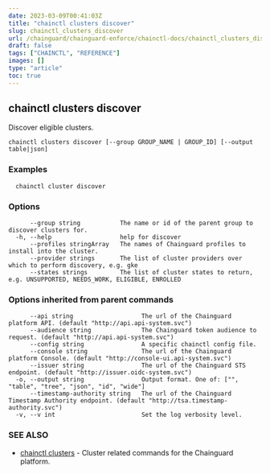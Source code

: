 ```yaml
---
date: 2023-03-09T00:41:03Z
title: "chainctl clusters discover"
slug: chainctl_clusters_discover
url: /chainguard/chainguard-enforce/chainctl-docs/chainctl_clusters_discover/
draft: false
tags: ["CHAINCTL", "REFERENCE"]
images: []
type: "article"
toc: true
---
```

## chainctl clusters discover

Discover eligible clusters.

```
chainctl clusters discover [--group GROUP_NAME | GROUP_ID] [--output table|json]
```

### Examples

```
  chainctl cluster discover
```

### Options

```
      --group string           The name or id of the parent group to discover clusters for.
  -h, --help                   help for discover
      --profiles stringArray   The names of Chainguard profiles to install into the cluster.
      --provider strings       The list of cluster providers over which to perform discovery, e.g. gke
      --states strings         The list of cluster states to return, e.g. UNSUPPORTED, NEEDS_WORK, ELIGIBLE, ENROLLED
```

### Options inherited from parent commands

```
      --api string                   The url of the Chainguard platform API. (default "http://api.api-system.svc")
      --audience string              The Chainguard token audience to request. (default "http://api.api-system.svc")
      --config string                A specific chainctl config file.
      --console string               The url of the Chainguard platform Console. (default "http://console-ui.api-system.svc")
      --issuer string                The url of the Chainguard STS endpoint. (default "http://issuer.oidc-system.svc")
  -o, --output string                Output format. One of: ["", "table", "tree", "json", "id", "wide"]
      --timestamp-authority string   The url of the Chainguard Timestamp Authority endpoint. (default "http://tsa.timestamp-authority.svc")
  -v, --v int                        Set the log verbosity level.
```

### SEE ALSO

* [chainctl clusters](/chainguard/chainguard-enforce/chainctl-docs/chainctl_clusters/)	 - Cluster related commands for the Chainguard platform.

